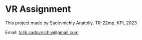 # VR Assignment

This project made by Sadovnichiy Anatoliy, TR-22mp, KPI, 2023

Email: tolik.sadovnichiy@gmail.com